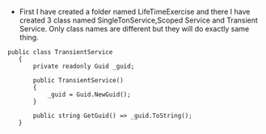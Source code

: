 - First I have created a folder named LifeTimeExercise and there I have created 3 class named SingleTonService,Scoped Service
 and Transient Service. Only class names are different but they will do exactly same thing.

 ```
 public class TransientService
    {
        private readonly Guid _guid;

        public TransientService()
        {
            _guid = Guid.NewGuid();
        }

        public string GetGuid() => _guid.ToString();
    }
 ```